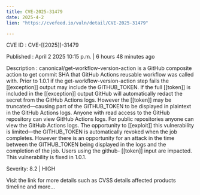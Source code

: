 ```yaml
---
title: CVE-2025-31479
date: 2025-4-2
lien: "https://cvefeed.io/vuln/detail/CVE-2025-31479"

---
```


CVE ID : CVE-[[2025]]-31479

Published :  April 2
2025
10:15 p.m. | 6 hours
48 minutes ago

Description : canonical/get-workflow-version-action is a GitHub composite action to get commit SHA that GitHub Actions reusable workflow was called with. Prior to 1.0.1
if the get-workflow-version-action step fails
the  [[exception]] output may include the GITHUB_TOKEN. If the full  [[token]] is included in the  [[exception]] output
GitHub will automatically redact the secret from the GitHub Actions logs. However
the  [[token]] may be truncated—causing part of the GITHUB_TOKEN to be displayed in plaintext in the GitHub Actions logs. Anyone with read access to the GitHub repository can view GitHub Actions logs. For public repositories
anyone can view the GitHub Actions logs. The opportunity to  [[exploit]] this vulnerability is limited—the GITHUB_TOKEN is automatically revoked when the job completes. However
there is an opportunity for an attack in the time between the GITHUB_TOKEN being displayed in the logs and the completion of the job. Users using the github- [[token]] input are impacted. This vulnerability is fixed in 1.0.1.

Severity: 8.2 | HIGH

Visit the link for more details
such as CVSS details
affected products
timeline
and more...
